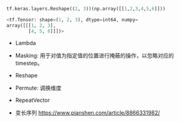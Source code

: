 
```python
tf.keras.layers.Reshape((2, 3))(np.array([[1,2,3,4,5,6]]))

<tf.Tensor: shape=(1, 2, 3), dtype=int64, numpy=
array([[[1, 2, 3],
        [4, 5, 6]]])>
```
- Lambda
- Masking: 用于对值为指定值的位置进行掩蔽的操作，以忽略对应的timestep。
- Reshape
- Permute: 调换维度
- RepeatVector

- 变长序列
https://www.pianshen.com/article/8866331982/